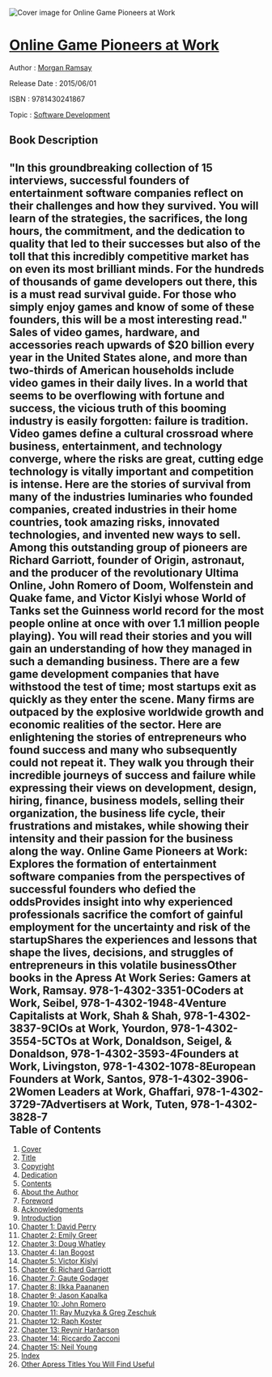 ![Cover image for Online Game Pioneers at Work](https://imgdetail.ebookreading.net/cover/cover/software_development/EB9781430241867.jpg)

[Online Game Pioneers at Work](https://ebookreading.net/view/book/Online+Game+Pioneers+at+Work-EB9781430241867_1.html "Online Game Pioneers at Work")
====================================================================================================================

Author : [Morgan Ramsay](https://ebookreading.net/search/author/Morgan+Ramsay)

Release Date : 2015/06/01

ISBN : 9781430241867

Topic : [Software Development](https://ebookreading.net/search/category/software-development)

Book Description
-----------------

"In this groundbreaking collection of 15 interviews, successful founders of entertainment software companies reflect on their challenges and how they survived. You will learn of the strategies, the sacrifices, the long hours, the commitment, and the dedication to quality that led to their successes but also of the toll that this incredibly competitive market has on even its most brilliant minds. For the hundreds of thousands of game developers out there, this is a must read survival guide. For those who simply enjoy games and know of some of these founders, this will be a most interesting read."
Sales of video games, hardware, and accessories reach upwards of $20 billion every year in the United States alone, and more than two-thirds of American households include video games in their daily lives. In a world that seems to be overflowing with fortune and success, the vicious truth of this booming industry is easily forgotten: failure is tradition. Video games define a cultural crossroad where business, entertainment, and technology converge, where the risks are great, cutting edge technology is vitally important and competition is intense. Here are the stories of survival from many of the industries luminaries who founded companies, created industries in their home countries, took amazing risks, innovated technologies, and invented new ways to sell. Among this outstanding group of pioneers are Richard Garriott, founder of Origin, astronaut, and the producer of the revolutionary Ultima Online, John Romero of Doom, Wolfenstein and Quake fame, and Victor Kislyi whose World of Tanks set the Guinness world record for the most people online at once with over 1.1 million people playing). You will read their stories and you will gain an understanding of how they managed in such a demanding business.
There are a few game development companies that have withstood the test of time; most startups exit as quickly as they enter the scene. Many firms are outpaced by the explosive worldwide growth and economic realities of the sector. Here are enlightening the stories of entrepreneurs who found success and many who subsequently could not repeat it. They walk you through their incredible journeys of success and failure while expressing their views on development, design, hiring, finance, business models, selling their organization, the business life cycle, their frustrations and mistakes, while showing their intensity and their passion for the business along the way.
Online Game Pioneers at Work:
Explores the formation of entertainment software companies from the perspectives of successful founders who defied the oddsProvides insight into why experienced professionals sacrifice the comfort of gainful employment for the uncertainty and risk of the startupShares the experiences and lessons that shape the lives, decisions, and struggles of entrepreneurs in this volatile businessOther books in the Apress At Work Series:
Gamers at Work, Ramsay. 978-1-4302-3351-0Coders at Work, Seibel, 978-1-4302-1948-4Venture Capitalists at Work, Shah &amp; Shah, 978-1-4302-3837-9CIOs at Work, Yourdon, 978-1-4302-3554-5CTOs at Work, Donaldson, Seigel, &amp; Donaldson, 978-1-4302-3593-4Founders at Work, Livingston, 978-1-4302-1078-8European Founders at Work, Santos, 978-1-4302-3906-2Women Leaders at Work, Ghaffari, 978-1-4302-3729-7Advertisers at Work, Tuten, 978-1-4302-3828-7              
Table of Contents
-----------------

1. [Cover](https://ebookreading.net/view/book/Online+Game+Pioneers+at+Work-EB9781430241867_1.html)
1. [Title](https://ebookreading.net/view/book/Online+Game+Pioneers+at+Work-EB9781430241867_2.html)
1. [Copyright](https://ebookreading.net/view/book/Online+Game+Pioneers+at+Work-EB9781430241867_3.html)
1. [Dedication](https://ebookreading.net/view/book/Online+Game+Pioneers+at+Work-EB9781430241867_4.html)
1. [Contents](https://ebookreading.net/view/book/Online+Game+Pioneers+at+Work-EB9781430241867_5.html)
1. [About the Author](https://ebookreading.net/view/book/Online+Game+Pioneers+at+Work-EB9781430241867_6.html)
1. [Foreword](https://ebookreading.net/view/book/Online+Game+Pioneers+at+Work-EB9781430241867_7.html)
1. [Acknowledgments](https://ebookreading.net/view/book/Online+Game+Pioneers+at+Work-EB9781430241867_8.html)
1. [Introduction](https://ebookreading.net/view/book/Online+Game+Pioneers+at+Work-EB9781430241867_9.html)
1. [Chapter 1: David Perry](https://ebookreading.net/view/book/Online+Game+Pioneers+at+Work-EB9781430241867_10.html)
1. [Chapter 2: Emily Greer](https://ebookreading.net/view/book/Online+Game+Pioneers+at+Work-EB9781430241867_11.html)
1. [Chapter 3: Doug Whatley](https://ebookreading.net/view/book/Online+Game+Pioneers+at+Work-EB9781430241867_12.html)
1. [Chapter 4: Ian Bogost](https://ebookreading.net/view/book/Online+Game+Pioneers+at+Work-EB9781430241867_13.html)
1. [Chapter 5: Victor Kislyi](https://ebookreading.net/view/book/Online+Game+Pioneers+at+Work-EB9781430241867_14.html)
1. [Chapter 6: Richard Garriott](https://ebookreading.net/view/book/Online+Game+Pioneers+at+Work-EB9781430241867_15.html)
1. [Chapter 7: Gaute Godager](https://ebookreading.net/view/book/Online+Game+Pioneers+at+Work-EB9781430241867_16.html)
1. [Chapter 8: Ilkka Paananen](https://ebookreading.net/view/book/Online+Game+Pioneers+at+Work-EB9781430241867_17.html)
1. [Chapter 9: Jason Kapalka](https://ebookreading.net/view/book/Online+Game+Pioneers+at+Work-EB9781430241867_18.html)
1. [Chapter 10: John Romero](https://ebookreading.net/view/book/Online+Game+Pioneers+at+Work-EB9781430241867_19.html)
1. [Chapter 11: Ray Muzyka &amp; Greg Zeschuk](https://ebookreading.net/view/book/Online+Game+Pioneers+at+Work-EB9781430241867_20.html)
1. [Chapter 12: Raph Koster](https://ebookreading.net/view/book/Online+Game+Pioneers+at+Work-EB9781430241867_21.html)
1. [Chapter 13: Reynir Harðarson](https://ebookreading.net/view/book/Online+Game+Pioneers+at+Work-EB9781430241867_22.html)
1. [Chapter 14: Riccardo Zacconi](https://ebookreading.net/view/book/Online+Game+Pioneers+at+Work-EB9781430241867_23.html)
1. [Chapter 15: Neil Young](https://ebookreading.net/view/book/Online+Game+Pioneers+at+Work-EB9781430241867_24.html)
1. [Index](https://ebookreading.net/view/book/Online+Game+Pioneers+at+Work-EB9781430241867_25.html)
1. [Other Apress Titles You Will Find Useful](https://ebookreading.net/view/book/Online+Game+Pioneers+at+Work-EB9781430241867_26.html)
